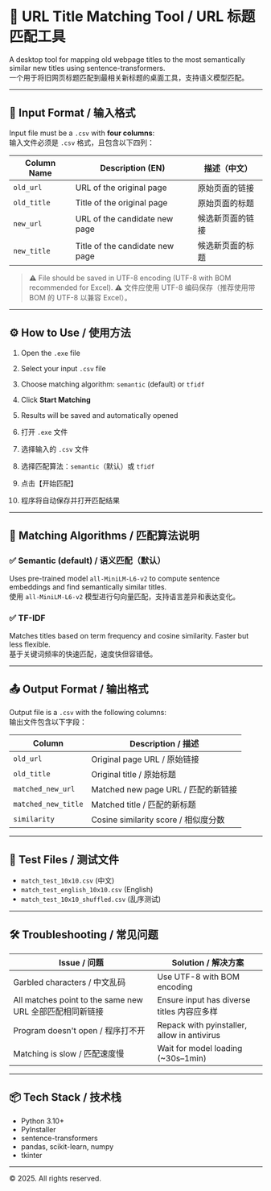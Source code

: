 
# 🔧 URL Title Matching Tool / URL 标题匹配工具

A desktop tool for mapping old webpage titles to the most semantically similar new titles using sentence-transformers.  
一个用于将旧网页标题匹配到最相关新标题的桌面工具，支持语义模型匹配。

---

## 📂 Input Format / 输入格式

Input file must be a `.csv` with **four columns**:  
输入文件必须是 `.csv` 格式，且包含以下四列：

| Column Name | Description (EN)               | 描述（中文）               |
|-------------|--------------------------------|----------------------------|
| `old_url`   | URL of the original page       | 原始页面的链接              |
| `old_title` | Title of the original page     | 原始页面的标题              |
| `new_url`   | URL of the candidate new page  | 候选新页面的链接            |
| `new_title` | Title of the candidate new page| 候选新页面的标题            |

> ⚠ File should be saved in UTF-8 encoding (UTF-8 with BOM recommended for Excel).
> ⚠ 文件应使用 UTF-8 编码保存（推荐使用带 BOM 的 UTF-8 以兼容 Excel）。

---

## ⚙️ How to Use / 使用方法

1. Open the `.exe` file
2. Select your input `.csv` file
3. Choose matching algorithm: `semantic` (default) or `tfidf`
4. Click **Start Matching**
5. Results will be saved and automatically opened

1. 打开 `.exe` 文件  
2. 选择输入的 `.csv` 文件  
3. 选择匹配算法：`semantic`（默认）或 `tfidf`  
4. 点击【开始匹配】  
5. 程序将自动保存并打开匹配结果  

---

## 🧠 Matching Algorithms / 匹配算法说明

### ✅ Semantic (default) / 语义匹配（默认）

Uses pre-trained model `all-MiniLM-L6-v2` to compute sentence embeddings and find semantically similar titles.  
使用 `all-MiniLM-L6-v2` 模型进行句向量匹配，支持语言差异和表达变化。

### ✅ TF-IDF

Matches titles based on term frequency and cosine similarity. Faster but less flexible.  
基于关键词频率的快速匹配，速度快但容错低。

---

## 📤 Output Format / 输出格式

Output file is a `.csv` with the following columns:  
输出文件包含以下字段：

| Column | Description / 描述                       |
|--------|------------------------------------------|
| `old_url` | Original page URL / 原始链接         |
| `old_title` | Original title / 原始标题          |
| `matched_new_url` | Matched new page URL / 匹配的新链接 |
| `matched_new_title` | Matched title / 匹配的新标题 |
| `similarity` | Cosine similarity score / 相似度分数 |

---

## 🧪 Test Files / 测试文件

- `match_test_10x10.csv` (中文)
- `match_test_english_10x10.csv` (English)
- `match_test_10x10_shuffled.csv` (乱序测试)

---

## 🛠 Troubleshooting / 常见问题

| Issue / 问题                               | Solution / 解决方案                    |
|-------------------------------------------|-----------------------------------------|
| Garbled characters / 中文乱码             | Use UTF-8 with BOM encoding              |
| All matches point to the same new URL 全部匹配相同新链接 | Ensure input has diverse titles 内容应多样 |
| Program doesn't open / 程序打不开         | Repack with pyinstaller, allow in antivirus |
| Matching is slow / 匹配速度慢              | Wait for model loading (~30s–1min)      |

---

## 📦 Tech Stack / 技术栈

- Python 3.10+
- PyInstaller
- sentence-transformers
- pandas, scikit-learn, numpy
- tkinter

---

© 2025. All rights reserved.

